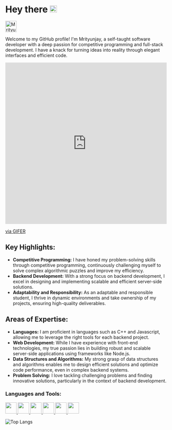 # Hey there <img src="https://media.giphy.com/media/hvRJCLFzcasrR4ia7z/giphy.gif" width="22px">

<a href="https://www.linkedin.com/in/mrityunjaynpandey/">
  <img align="left" alt="Mrityunjay's LinkedIN" width="35" src="https://user-images.githubusercontent.com/63851158/214014425-6161b57b-39a6-4711-859f-f90f7d439842.png" />
</a>

<br />
<br />

Welcome to my GitHub profile! I'm Mrityunjay, a self-taught software developer with a deep passion for competitive programming and full-stack development. I have a knack for turning ideas into reality through elegant interfaces and efficient code.

<div align="right" style="padding-top:100.000%;position:relative;"><iframe src="https://gifer.com/embed/2GU" width="100%" height="100%" style='position:absolute;top:0;left:0;' frameBorder="0" allowFullScreen></iframe></div><p><a href="https://gifer.com">via GIFER</a></p>

  <h2>Key Highlights:</h2>
  <ul>
    <li><strong>Competitive Programming:</strong> I have honed my problem-solving skills through competitive programming, continuously challenging myself to solve complex algorithmic puzzles and improve my efficiency.</li>
    <li><strong>Backend Development:</strong> With a strong focus on backend development, I excel in designing and implementing scalable and efficient server-side solutions.</li>
    <li><strong>Adaptability and Responsibility:</strong> As an adaptable and responsible student, I thrive in dynamic environments and take ownership of my projects, ensuring high-quality deliverables.</li>
  </ul>

  <h2>Areas of Expertise:</h2>
  <ul>
    <li><strong>Languages:</strong> I am proficient in languages such as C++ and Javascript, allowing me to leverage the right tools for each backend project.</li>
    <li><strong>Web Development:</strong> While I have experience with front-end technologies, my true passion lies in building robust and scalable server-side applications using frameworks like Node.js.</li>
    <li><strong>Data Structures and Algorithms:</strong> My strong grasp of data structures and algorithms enables me to design efficient solutions and optimize code performance, even in complex backend systems.</li>
    <li><strong>Problem Solving:</strong> I love tackling challenging problems and finding innovative solutions, particularly in the context of backend development.</li>
  </ul>

  
### Languages and Tools:
<div style="display: inline">
<a href="https://graphql.org/">
  <img height="35" src="https://img.icons8.com/?size=512&id=zdI5E8moxhs-&format=png">
</a>  
<a href="https://www.typescriptlang.org/">
  <img height="35" src="https://img.icons8.com/?size=1x&id=uJM6fQYqDaZK&format=png">
</a>  
<a href="https://www.mongodb.com/">  
  <img height="35" src="https://img.icons8.com/?size=512&id=nn5BRPhPpKAT&format=png">
</a>    
<a href="https://codeforces.com/submissions/_joKer_0">
  <img height="35" src="https://img.icons8.com/?size=512&id=TpULddJc4gTh&format=png">
</a>  
<a href="https://nodejs.org/en/about">
  <img height="35" src="https://img.icons8.com/?size=512&id=54087&format=png">
</a>  
<a href="https://react.dev/">
  <img height="35" src="https://img.icons8.com/?size=512&id=asWSSTBrDlTW&format=png">
</a>  
</div>
<br>

![Top Langs](https://github-readme-stats.vercel.app/api/top-langs/?username=MrityunjayNPandey&layout=compact&theme=gotham)

